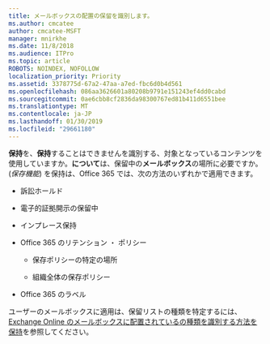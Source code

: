 ```yaml
---
title: メールボックスの配置の保留を識別します。
ms.author: cmcatee
author: cmcatee-MSFT
manager: mnirkhe
ms.date: 11/8/2018
ms.audience: ITPro
ms.topic: article
ROBOTS: NOINDEX, NOFOLLOW
localization_priority: Priority
ms.assetid: 3378775d-67a2-47aa-a7ed-fbc6d0b4d561
ms.openlocfilehash: 086aa3626601a80208b9791e151243ef4dd0cabd
ms.sourcegitcommit: 0ae6cbb8cf2836da98300767ed81b411d6551bee
ms.translationtype: MT
ms.contentlocale: ja-JP
ms.lasthandoff: 01/30/2019
ms.locfileid: "29661180"
---
```

**保持**を、**保持**することはできませんを識別する、対象となっているコンテンツを使用していますか。**について**は、保留中の**メールボックス**の場所に必要ですか。(*保存機能*) を保持は、Office 365 では、次の方法のいずれかで適用できます。 
  
- 訴訟ホールド 
    
- 電子的証拠開示の保留中
    
- インプレース保持
    
- Office 365 のリテンション ・ ポリシー 
    
  - 保存ポリシーの特定の場所
    
  - 組織全体の保存ポリシー
    
- Office 365 のラベル
    
ユーザーのメールボックスに適用は、保留リストの種類を特定するには、 [Exchange Online のメールボックスに配置されているの種類を識別する方法を保持](https://docs.microsoft.com/office365/securitycompliance/identify-a-hold-on-an-exchange-online-mailbox)を参照してください。
  

